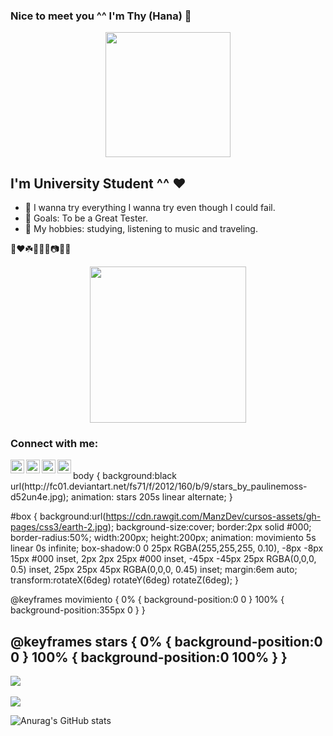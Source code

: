 ### Nice to meet you ^^ I'm Thy (Hana) 👋
<div id="header" align="center">
  <img src="https://media.giphy.com/media/ES4Vcv8zWfIt2/giphy.gif" width="200"/>
</div>

## I'm University Student ^^ ❤️
- 🥰 I wanna try everything I wanna try even though I could fail.
- 💎 Goals: To be a Great Tester.
- 🌸 My hobbies: studying, listening to music and traveling.

🥺❤️☘️🌸🌈🍒📷💎🎀
<div id="header" align="center">
  <img src="https://media.giphy.com/media/VhRU9RvKZWKujYXhlJ/giphy.gif" width="250"/>
</div>

### Connect with me:

<a href="https://twitter.com/OrieHana"><img align="left" alt="OrieHana| Twitter" width="22px" src="https://cdn.jsdelivr.net/npm/simple-icons@v3/icons/twitter.svg" /></a>
<a href="https://www.linkedin.com/in/thyy-nh%C3%A3-646867216//"><img align="left" alt="thyy-nh%C3%A3-646867216| LinkedIn" width="22px" src="https://cdn.jsdelivr.net/npm/simple-icons@v3/icons/linkedin.svg" /></a>
<a href="https://www.instagram.com/__naughty.naaty/"><img align="left" alt="__almira.hana| Instagram" width="22px" src="https://cdn.jsdelivr.net/npm/simple-icons@v3/icons/instagram.svg" /></a>
<a href="https://www.facebook.com/OrieSocuteee/"><img align="left" alt="OrieSocuteee| Facebook" width="22px" src="https://cdn.jsdelivr.net/npm/simple-icons@v3/icons/facebook.svg" /></a>

<br/>

<div id="box"></div>
body {
  background:black url(http://fc01.deviantart.net/fs71/f/2012/160/b/9/stars_by_paulinemoss-d52un4e.jpg);
  animation: stars 205s linear alternate;
}

#box {
  background:url(https://cdn.rawgit.com/ManzDev/cursos-assets/gh-pages/css3/earth-2.jpg);
  background-size:cover;
  border:2px solid #000;
  border-radius:50%;
  width:200px;
  height:200px;
  animation: movimiento 5s linear 0s infinite;
  box-shadow:0 0 25px RGBA(255,255,255, 0.10),
             -8px -8px 15px #000 inset,
             2px 2px 25px #000 inset,
             -45px -45px 25px RGBA(0,0,0, 0.5) inset, 
             25px 25px 45px RGBA(0,0,0, 0.45) inset;
  margin:6em auto;
  transform:rotateX(6deg) rotateY(6deg) rotateZ(6deg);
}

@keyframes movimiento {
  0% { background-position:0 0 }
  100% { background-position:355px 0 }
}

@keyframes stars {
  0% { background-position:0 0 }
  100% { background-position:0 100% }
}
---
![](https://komarev.com/ghpvc/?username=thynhacute&color=ff69b4)
<br/> <br/>
![](https://github-profile-summary-cards.vercel.app/api/cards/profile-details?username=thynhacute&theme=monokai)
<br/>

![Anurag's GitHub stats](https://github-readme-stats.vercel.app/api?username=thynhacute&show_icons=true&theme=radical)

